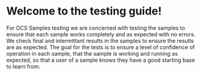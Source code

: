 # Welcome to the testing guide!


For OCS Samples testing we are concerned with testing the samples to ensure that each sample works completely and as expected with no errors.  We check final and intermittant results in the samples to ensure the results are as expected.  The goal for the tests is to ensure a level of confidence of operation in each sample, that the sample is working and running as expected, so that a user of a sample knows they have a good starting base to learn from.  



